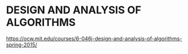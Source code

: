 # DESIGN AND ANALYSIS OF ALGORITHMS

https://ocw.mit.edu/courses/6-046j-design-and-analysis-of-algorithms-spring-2015/
